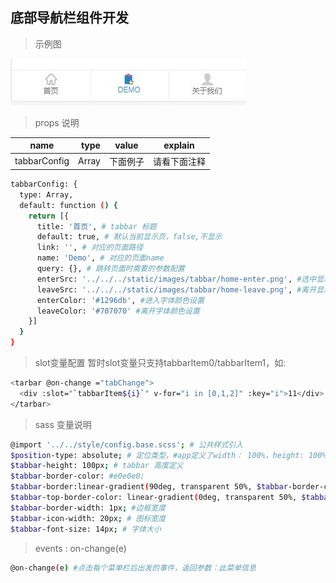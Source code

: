 ## 底部导航栏组件开发

>  示例图

![Image text](./demo.jpg)

> props 说明

| name         | type   | value    |  explain    |
| --------     | -----: | :----:   | :----:      |
| tabbarConfig | Array  | 下面例子  | 请看下面注释  |

``` bash
tabbarConfig: {
  type: Array,
  default: function () {
    return [{
      title: '首页', # tabbar 标题
      default: true, # 默认当前显示页，false,不显示
      link: '', # 对应的页面路径
      name: 'Demo', # 对应的页面name
      query: {}, # 跳转页面时需要的参数配置
      enterSrc: '../../../static/images/tabbar/home-enter.png', #选中显示的图标
      leaveSrc: '../../../static/images/tabbar/home-leave.png', #离开显示的图标
      enterColor: '#1296db', #进入字体颜色设置
      leaveColor: '#707070' #离开字体颜色设置
    }]
  }
}
```

> slot变量配置 暂时slot变量只支持tabbarItem0/tabbarItem1，如:

```bash
<tarbar @on-change ="tabChange">
  <div :slot="`tabbarItem${i}`" v-for="i in [0,1,2]" :key="i">11</div>
</tarbar>
```

> sass 变量说明

```bash
@import '../../style/config.base.scss'; # 公共样式引入
$position-type: absolute; # 定位类型，#app定义了width： 100%，height: 100%,时用的，如果没有定义，请自己定义为position：fixed；
$tabbar-height: 100px; # tabbar 高度定义
$tabbar-border-color: #e0e0e0;
$tabbar-border:linear-gradient(90deg, transparent 50%, $tabbar-border-color 50%); # 左右边框0.5px
$tabbar-top-border-color: linear-gradient(0deg, transparent 50%, $tabbar-border-color 50%); # 上下边框0.5px;
$tabbar-border-width: 1px; #边框宽度
$tabbar-icon-width: 20px; # 图标宽度
$tabbar-font-size: 14px; # 字体大小
```


>events : on-change(e)

```bash
@on-change(e) #点击每个菜单栏后出发的事件，返回参数：此菜单信息
```
